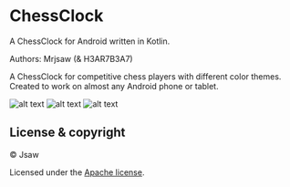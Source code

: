 # ChessClock
A ChessClock for Android written in Kotlin.

Authors: 	Mrjsaw (&amp; H3AR7B3A7)<br>

A ChessClock for competitive chess players with different color themes. Created to work on almost any Android phone or tablet.


![alt text](https://ibb.co/gvmkJwb)
![alt text](https://ibb.co/CW940MK)
![alt text](https://ibb.co/BLJJ9L6)

## License & copyright

© Jsaw<br>

Licensed under the [Apache license](LICENSE).
